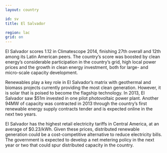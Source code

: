 ```yaml
---
layout: country

id: sv
title: El Salvador

region: lac
grid: on
---
```

El Salvador scores 1.12 in Climatescope 2014, finishing 27th overall and 12th among its Latin American peers. The country’s score was boosted by clean energy’s considerable participation in the country’s grid, high local power prices and the growth in clean energy investment, both for large- and micro-scale capacity development.

Renewables play a key role in El Salvador’s matrix with geothermal and biomass projects currently providing the most clean generation. However, it is solar that is poised to become the flagship technology. In 2013, El Salvador saw $51m invested in one pilot photovoltaic power plant. Another 94MW of capacity was contracted in 2013 through the country’s first renewable energy supply contracts tender and is expected online in the next two years.

El Salvador has the highest retail electricity tariffs in Central America, at an average of $0.23/kWh. Given these prices, distributed renewable generation could be a cost-competitive alternative to reduce electricity bills. The government is expected to develop a net metering policy in the next year or two that could spur distributed capacity in the country.